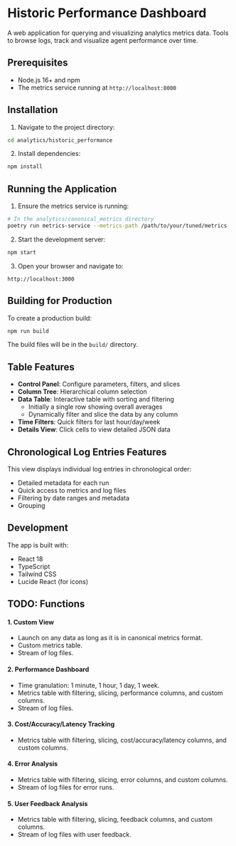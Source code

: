 # Historic Performance Dashboard

A web application for querying and visualizing analytics metrics data. Tools to browse logs, track and visualize agent performance over time.

## Prerequisites

- Node.js 16+ and npm
- The metrics service running at `http://localhost:8000`

## Installation

1. Navigate to the project directory:
```bash
cd analytics/historic_performance
```

2. Install dependencies:
```bash
npm install
```

## Running the Application

1. Ensure the metrics service is running:
```bash
# In the analytics/canonical_metrics directory
poetry run metrics-service --metrics-path /path/to/your/tuned/metrics
```

2. Start the development server:
```bash
npm start
```

3. Open your browser and navigate to:
```
http://localhost:3000
```

## Building for Production

To create a production build:

```bash
npm run build
```

The build files will be in the `build/` directory.

## Table Features

- **Control Panel**: Configure parameters, filters, and slices
- **Column Tree**: Hierarchical column selection
- **Data Table**: Interactive table with sorting and filtering
  - Initially a single row showing overall averages
  - Dynamically filter and slice the data by any column
- **Time Filters**: Quick filters for last hour/day/week
- **Details View**: Click cells to view detailed JSON data

## Chronological Log Entries Features

This view displays individual log entries in chronological order:

- Detailed metadata for each run
- Quick access to metrics and log files
- Filtering by date ranges and metadata
- Grouping

## Development

The app is built with:
- React 18
- TypeScript
- Tailwind CSS
- Lucide React (for icons)

## TODO: Functions

#### 1. Custom View

- Launch on any data as long as it is in canonical metrics format.
- Custom metrics table.
- Stream of log files.

#### 2. Performance Dashboard

- Time granulation: 1 minute, 1 hour, 1 day, 1 week.
- Metrics table with filtering, slicing, performance columns, and custom columns.
- Stream of log files.

#### 3. Cost/Accuracy/Latency Tracking

- Metrics table with filtering, slicing, cost/accuracy/latency columns, and custom columns.

#### 4. Error Analysis

- Metrics table with filtering, slicing, error columns, and custom columns.
- Stream of log files for error runs.

#### 5. User Feedback Analysis

- Metrics table with filtering, slicing, feedback columns, and custom columns.
- Stream of log files with user feedback.
